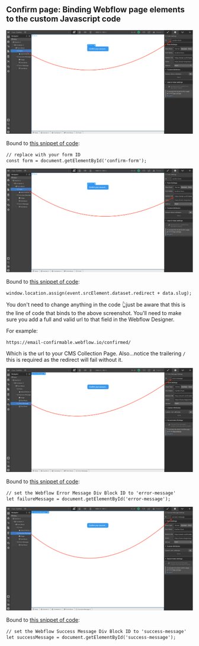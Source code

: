 ## Confirm page: Binding Webflow page elements to the custom Javascript code

<img src='assets/confirm_page_01.png' width='800px'>

Bound to <a href="https://github.com/NoCodeQuest/Email-Confirmations/blob/main/confirm_page.js#L8-L9">this snippet of code</a>:

```
// replace with your form ID
const form = document.getElementById('confirm-form');
```  

<img src='assets/confirm_page_02.png' width='800px'>

Bound to <a href="https://github.com/NoCodeQuest/Email-Confirmations/blob/main/confirm_page.js#L100">this snippet of code</a>:

```
window.location.assign(event.srcElement.dataset.redirect + data.slug);
```

You don't need to change anything in the code 👆just be aware that this is the line of code that binds to the above screenshot. You'll need to make sure you add a full and valid url to that field in the Webflow Designer.

For example:

```
https://email-confirmable.webflow.io/confirmed/
```

Which is the url to your CMS Collection Page. Also...notice the trailering `/` this is required as the redirect will fail without it.

<img src='assets/confirm_page_03.png' width='800px'>

Bound to <a href="https://github.com/NoCodeQuest/Email-Confirmations/blob/main/confirm_page.js#L11-L12">this snippet of code</a>:

```
// set the Webflow Error Message Div Block ID to 'error-message'
let failureMessage = document.getElementById('error-message');
```  

<img src='assets/confirm_page_04.png' width='800px'>

Bound to <a href="https://github.com/NoCodeQuest/Email-Confirmations/blob/main/confirm_page.js#L14-L15">this snippet of code</a>:

```
// set the Webflow Success Message Div Block ID to 'success-message'
let successMessage = document.getElementById('success-message');
```  
